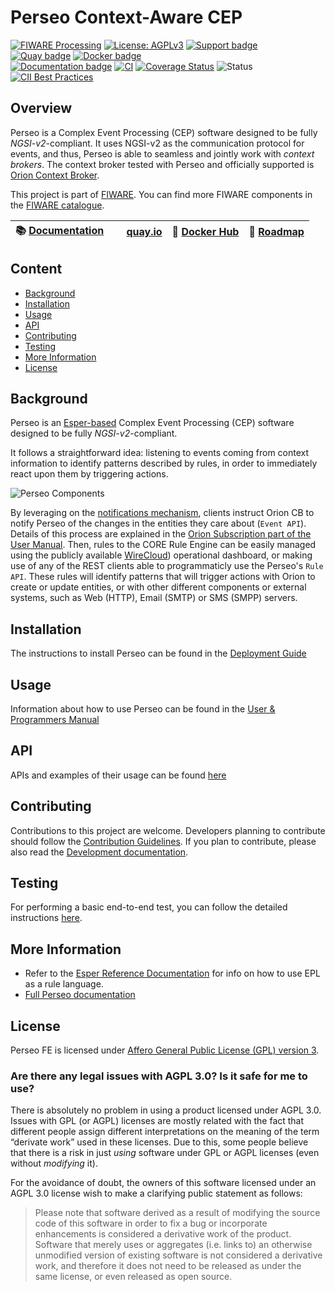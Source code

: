 # Perseo Context-Aware CEP

[![FIWARE Processing](https://nexus.lab.fiware.org/static/badges/chapters/processing.svg)](https://www.fiware.org/developers/catalogue/)
[![License: AGPLv3](https://img.shields.io/github/license/telefonicaid/perseo-fe.svg)](./LICENSE)
[![Support badge](https://img.shields.io/badge/tag-fiware--perseo-orange.svg?logo=stackoverflow)](https://stackoverflow.com/questions/tagged/fiware-perseo)
<br/>
[![Quay badge](https://img.shields.io/badge/quay.io-fiware%2Fperseo--fe-grey?logo=red%20hat&labelColor=EE0000)](https://quay.io/repository/fiware/perseo-fe)
[![Docker badge](https://img.shields.io/badge/docker-telefonicaiot%2Fperseo--fe-blue?logo=docker)](https://hub.docker.com/r/telefonicaiot/perseo-fe)
<br> [![Documentation badge](https://img.shields.io/readthedocs/fiware-perseo-fe.svg)](https://fiware-perseo-fe.readthedocs.io/en/latest/)
[![CI](https://github.com/telefonicaid/perseo-fe/workflows/CI/badge.svg)](https://github.com/telefonicaid/perseo-fe/actions?query=workflow%3ACI)
[![Coverage Status](https://coveralls.io/repos/github/telefonicaid/perseo-fe/badge.svg?branch=master)](https://coveralls.io/github/telefonicaid/perseo-fe?branch=master)
![Status](https://nexus.lab.fiware.org/static/badges/statuses/perseo.svg)
[![CII Best Practices](https://bestpractices.coreinfrastructure.org/projects/5597/badge)](https://bestpractices.coreinfrastructure.org/projects/5597)

## Overview

Perseo is a Complex Event Processing (CEP) software designed to be fully _NGSI-v2_-compliant. It uses NGSI-v2 as the
communication protocol for events, and thus, Perseo is able to seamless and jointly work with _context brokers_. The
context broker tested with Perseo and officially supported is
[Orion Context Broker](https://github.com/telefonicaid/fiware-orion).

This project is part of [FIWARE](https://www.fiware.org). You can find more FIWARE components in the
[FIWARE catalogue](https://catalogue.fiware.org).

| :books: [Documentation](https://fiware-perseo-fe.readthedocs.io/en/latest/) | <img style="height:1em" src="https://quay.io/static/img/quay_favicon.png"/> [quay.io](https://quay.io/repository/fiware/perseo-fe)  | :whale: [Docker Hub](https://hub.docker.com/r/telefonicaiot/perseo-fe/) | :dart: [Roadmap](documentation/roadmap.md) |
| ---------------------------------------------------------------- | ------------------------------------------------------------- | ------------------------------------------ | --- |


## Content

-   [Background](#background)
-   [Installation](#installation)
-   [Usage](#usage)
-   [API](#api)
-   [Contributing](#Contributing)
-   [Testing](#testing)
-   [More Information](#more-information)
-   [License](#license)

## Background

Perseo is an [Esper-based](http://www.espertech.com/esper/) Complex Event Processing (CEP) software designed to be fully
_NGSI-v2_-compliant.

It follows a straightforward idea: listening to events coming from context information to identify patterns described by
rules, in order to immediately react upon them by triggering actions.

![Perseo Components](docs/images/PerseoComponents.png)

By leveraging on the
[notifications mechanism](http://fiware-orion.readthedocs.io/en/latest/user/walkthrough_apiv2/index.html#subscriptions),
clients instruct Orion CB to notify Perseo of the changes in the entities they care about (`Event API`). Details of this
process are explained in the [Orion Subscription part of the User Manual](user/index.md#orion-subscription). Then, rules
to the CORE Rule Engine can be easily managed using the publicly available
[WireCloud](https://github.com/Wirecloud/wirecloud)) operational dashboard, or making use of any of the REST clients
able to programmaticly use the Perseo's `Rule API`. These rules will identify patterns that will trigger actions with
Orion to create or update entities, or with other different components or external systems, such as Web (HTTP), Email
(SMTP) or SMS (SMPP) servers.

## Installation

The instructions to install Perseo can be found in the [Deployment Guide](docs/admin/deployment.md)

## Usage

Information about how to use Perseo can be found in the [User & Programmers Manual](docs/user/index.md)

## API

APIs and examples of their usage can be found [here](docs/API/api.md)

## Contributing

Contributions to this project are welcome. Developers planning to contribute should follow the 
[Contribution Guidelines](docs/developer/contributing.md). If you plan to contribute, please also read the
[Development documentation](docs/developer/development.md).

## Testing

For performing a basic end-to-end test, you can follow the detailed instructions
[here](docs/developer/development.md#Testing).

## More Information

-   Refer to the
    [Esper Reference Documentation](http://esper.espertech.com/release-8.4.0/reference-esper/html/index.html) for info
    on how to use EPL as a rule language.
-   [Full Perseo documentation](docs/README.md)

## License

Perseo FE is licensed under [Affero General Public License (GPL) version 3](./LICENSE).

### Are there any legal issues with AGPL 3.0? Is it safe for me to use?

There is absolutely no problem in using a product licensed under AGPL 3.0. Issues with GPL (or AGPL) licenses are mostly
related with the fact that different people assign different interpretations on the meaning of the term “derivate work”
used in these licenses. Due to this, some people believe that there is a risk in just _using_ software under GPL or AGPL
licenses (even without _modifying_ it).

For the avoidance of doubt, the owners of this software licensed under an AGPL 3.0 license wish to make a clarifying
public statement as follows:

> Please note that software derived as a result of modifying the source code of this software in order to fix a bug or
> incorporate enhancements is considered a derivative work of the product. Software that merely uses or aggregates (i.e.
> links to) an otherwise unmodified version of existing software is not considered a derivative work, and therefore it
> does not need to be released as under the same license, or even released as open source.
